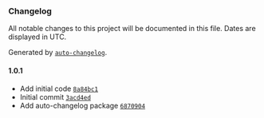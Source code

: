 ### Changelog

All notable changes to this project will be documented in this file. Dates are displayed in UTC.

Generated by [`auto-changelog`](https://github.com/CookPete/auto-changelog).

#### 1.0.1

- Add initial code [`8a84bc1`](https://github.com/isvaku/notion-rss/commit/8a84bc1c4d1c62ff029e4075df13c1b1ca5d0c70)
- Initial commit [`3acd4ed`](https://github.com/isvaku/notion-rss/commit/3acd4ed8891b7312c0f7d1d120cddbf510a13d5a)
- Add auto-changelog package [`6870904`](https://github.com/isvaku/notion-rss/commit/68709044294a13e8d09ce502a3a6afc2a26c38ac)
